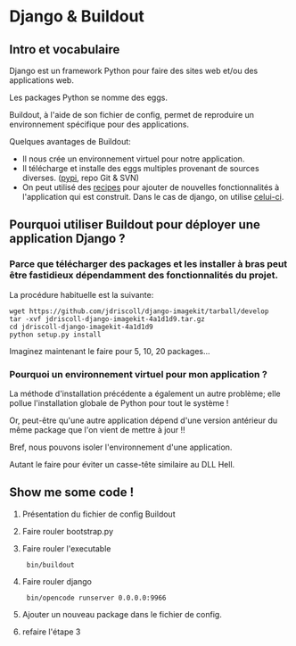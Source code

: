 # Django & Buildout

## Intro et vocabulaire

Django est un framework Python pour faire des sites web et/ou des applications web.

Les packages Python se nomme des eggs.

Buildout, à l'aide de son fichier de config, permet de reproduire un environnement spécifique pour des applications.

Quelques avantages de Buildout:

* Il nous crée un environnement virtuel pour notre application.
* Il télécharge et installe des eggs multiples provenant de sources diverses. ([pypi](http://pypi.python.org/pypi), repo Git & SVN)
* On peut utilisé des [recipes](http://pypi.python.org/pypi?:action=browse&show=all&c=512) pour ajouter de nouvelles fonctionnalités à l'application qui est construit. Dans le cas de django, on utilise [celui-ci](http://pypi.python.org/pypi/djangorecipe/0.23.1).

## Pourquoi utiliser Buildout pour déployer une application Django ?

### Parce que télécharger des packages et les installer à bras peut être fastidieux dépendamment des fonctionnalités du projet.

La procédure habituelle est la suivante:

    wget https://github.com/jdriscoll/django-imagekit/tarball/develop
    tar -xvf jdriscoll-django-imagekit-4a1d1d9.tar.gz
    cd jdriscoll-django-imagekit-4a1d1d9
    python setup.py install

Imaginez maintenant le faire pour 5, 10, 20 packages...

### Pourquoi un environnement virtuel pour mon application ?

La méthode d'installation précédente a également un autre problème; elle pollue l'installation globale de Python pour tout le système !

Or, peut-être qu'une autre application dépend d'une version antérieur du même package que l'on vient de mettre à jour !!

Bref, nous pouvons isoler l'environnement d'une application. 

Autant le faire pour éviter un casse-tête similaire au DLL Hell.

## Show me some code !

1. Présentation du fichier de config Buildout
2. Faire rouler bootstrap.py
3. Faire rouler l'executable 
    
        bin/buildout 

4. Faire rouler django

        bin/opencode runserver 0.0.0.0:9966

5. Ajouter un nouveau package dans le fichier de config.
6. refaire l'étape 3 